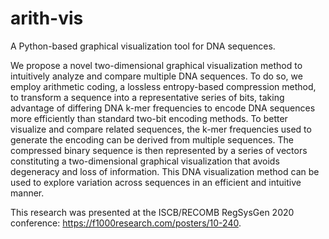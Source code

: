 # arith-vis
A Python-based graphical visualization tool for DNA sequences.

We propose a novel two-dimensional graphical visualization method to intuitively analyze and compare multiple DNA sequences. To do so, we employ arithmetic coding, a lossless entropy-based compression method, to transform a sequence into a representative series of bits, taking advantage of differing DNA k-mer frequencies to encode DNA sequences more efficiently than standard two-bit encoding methods. To better visualize and compare related sequences, the k-mer frequencies used to generate the encoding can be derived from multiple sequences. The compressed binary sequence is then represented by a series of vectors constituting a two-dimensional graphical visualization that avoids degeneracy and loss of information. This DNA visualization method can be used to explore variation across sequences in an efficient and intuitive manner. 

This research was presented at the ISCB/RECOMB RegSysGen 2020 conference: https://f1000research.com/posters/10-240. 
